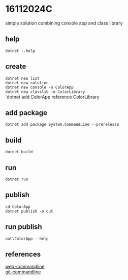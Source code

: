 # 16112024C
simple solution combining console app and class library

## help

`dotnet --help`

## create

`dotnet new list`\
`dotnet new solution`\
`dotnet new console -o ColorApp`\
`dotnet new classlib -o ColorLibrary`\
`dotnet add ColorApp reference ColorLibrary

## add package

`dotnet add package System.CommandLine --prerelease`

## build

`dotnet build`

## run

`dotnet run`

## publish

`cd ColorApp`\
`dotnet publish -o out`

## run publish

`out\ColorApp --help`

## references
[web-commandline](https://learn.microsoft.com/en-us/dotnet/standard/commandline/)\
[git-commandline](https://github.com/dotnet/docs/blob/main/docs/standard/commandline/get-started-tutorial.md)

